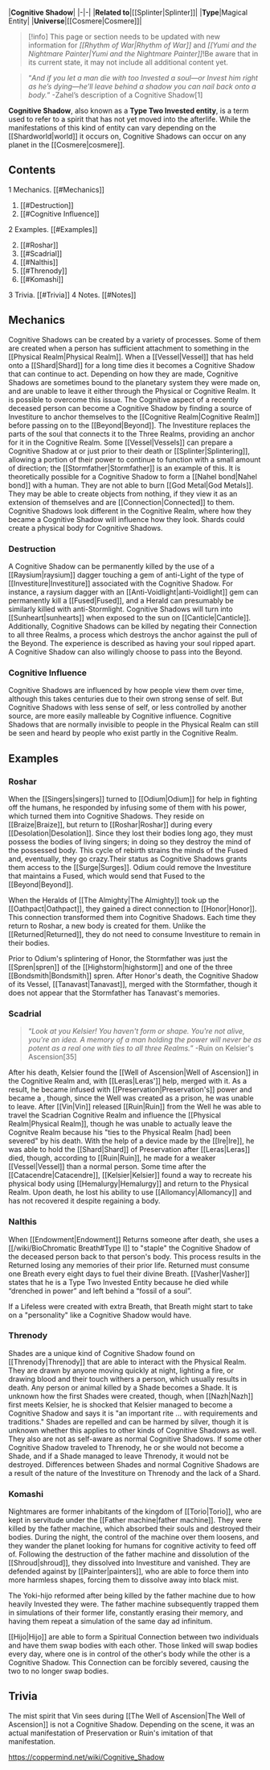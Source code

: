 |**Cognitive Shadow**|
|-|-|
|**Related to**|[[Splinter\|Splinter]]|
|**Type**|Magical Entity|
|**Universe**|[[Cosmere\|Cosmere]]|

> [!info] This page or section needs to be updated with new information for *[[Rhythm of War\|Rhythm of War]]* and *[[Yumi and the Nightmare Painter\|Yumi and the Nightmare Painter]]*!Be aware that in its current state, it may not include all additional content yet.

>“*And if you let a man die with too Invested a soul—or Invest him right as he’s dying—he’ll leave behind a shadow you can nail back onto a body.*”
\-Zahel’s description of a Cognitive Shadow[1]


**Cognitive Shadow**, also known as a **Type Two Invested entity**, is a term used to refer to a spirit that has not yet moved into the afterlife. While the manifestations of this kind of entity can vary depending on the [[Shardworld\|world]] it occurs on, Cognitive Shadows can occur on any planet in the [[Cosmere\|cosmere]].

## Contents

1 Mechanics. [[#Mechanics]] 

1. [[#Destruction]] 
1. [[#Cognitive Influence]] 


2 Examples. [[#Examples]] 

2. [[#Roshar]] 
2. [[#Scadrial]] 
2. [[#Nalthis]] 
2. [[#Threnody]] 
2. [[#Komashi]] 


3 Trivia. [[#Trivia]] 
4 Notes. [[#Notes]] 


## Mechanics
Cognitive Shadows can be created by a variety of processes. Some of them are created when a person has sufficient attachment to something in the [[Physical Realm\|Physical Realm]]. When a [[Vessel\|Vessel]] that has held onto a [[Shard\|Shard]] for a long time dies it becomes a Cognitive Shadow that can continue to act. Depending on how they are made, Cognitive Shadows are sometimes bound to the planetary system they were made on, and are unable to leave it either through the Physical or Cognitive Realm. It is possible to overcome this issue.
The Cognitive aspect of a recently deceased person can become a Cognitive Shadow by finding a source of Investiture to anchor themselves to the [[Cognitive Realm\|Cognitive Realm]] before passing on to the [[Beyond\|Beyond]]. The Investiture replaces the parts of the soul that connects it to the Three Realms, providing an anchor for it in the Cognitive Realm. Some [[Vessel\|Vessels]] can prepare a Cognitive Shadow at or just prior to their death or [[Splinter\|Splintering]], allowing a portion of their power to continue to function with a small amount of direction; the [[Stormfather\|Stormfather]] is an example of this.
It is theoretically possible for a Cognitive Shadow to form a [[Nahel bond\|Nahel bond]] with a human. They are not able to burn [[God Metal\|God Metals]]. They may be able to create objects from nothing, if they view it as an extension of themselves and are [[Connection\|Connected]] to them.
Cognitive Shadows look different in the Cognitive Realm, where how they became a Cognitive Shadow will influence how they look. Shards could create a physical body for Cognitive Shadows.

### Destruction
A Cognitive Shadow can be permanently killed by the use of a [[Raysium\|raysium]] dagger touching a gem of anti-Light of the type of [[Investiture\|Investiture]] associated with the Cognitive Shadow. For instance, a raysium dagger with an [[Anti-Voidlight\|anti-Voidlight]] gem can permanently kill a [[Fused\|Fused]], and a Herald can presumably be similarly killed with anti-Stormlight. Cognitive Shadows will turn into [[Sunheart\|sunhearts]] when exposed to the sun on [[Canticle\|Canticle]].
Additionally, Cognitive Shadows can be killed by negating their Connection to all three Realms, a process which destroys the anchor against the pull of the Beyond. The experience is described as having your soul ripped apart.
A Cognitive Shadow can also willingly choose to pass into the Beyond.

### Cognitive Influence
Cognitive Shadows are influenced by how people view them over time, although this takes centuries due to their own strong sense of self. But Cognitive Shadows with less sense of self, or less controlled by another source, are more easily malleable by Cognitive influence. Cognitive Shadows that are normally invisible to people in the Physical Realm can still be seen and heard by people who exist partly in the Cognitive Realm.

## Examples
### Roshar

When the [[Singers\|singers]] turned to [[Odium\|Odium]] for help in fighting off the humans, he responded by infusing some of them with his power, which turned them into Cognitive Shadows. They reside on [[Braize\|Braize]], but return to [[Roshar\|Roshar]] during every [[Desolation\|Desolation]]. Since they lost their bodies long ago, they must possess the bodies of living singers; in doing so they destroy the mind of the possessed body. This cycle of rebirth strains the minds of the Fused and, eventually, they go crazy.Their status as Cognitive Shadows grants them access to the [[Surge\|Surges]]. Odium could remove the Investiture that maintains a Fused, which would send that Fused to the [[Beyond\|Beyond]].


When the Heralds of [[The Almighty\|The Almighty]] took up the [[Oathpact\|Oathpact]], they gained a direct connection to [[Honor\|Honor]]. This connection transformed them into Cognitive Shadows. Each time they return to Roshar, a new body is created for them. Unlike the [[Returned\|Returned]], they do not need to consume Investiture to remain in their bodies.


Prior to Odium's splintering of Honor, the Stormfather was just the [[Spren\|spren]] of the [[Highstorm\|highstorm]] and one of the three [[Bondsmith\|Bondsmith]] spren. After Honor's death, the Cognitive Shadow of its Vessel, [[Tanavast\|Tanavast]], merged with the Stormfather, though it does not appear that the Stormfather has Tanavast's memories.

### Scadrial

>“*Look at you Kelsier! You haven't form or shape. You're not alive, you're an *idea*. A *memory* of a man holding the power will never be as potent as a real one with ties to all three Realms.*”
\-Ruin on Kelsier's Ascension[35]

After his death, Kelsier found the [[Well of Ascension\|Well of Ascension]] in the Cognitive Realm and, with [[Leras\|Leras']] help, merged with it. As a result, he became infused with [[Preservation\|Preservation's]] power and became a , though, since the Well was created as a prison, he was unable to leave. After [[Vin\|Vin]] released [[Ruin\|Ruin]] from the Well he was able to travel the Scadrian Cognitive Realm and influence the [[Physical Realm\|Physical Realm]], though he was unable to actually leave the Cognitve Realm because his "ties to the Physical Realm [had] been severed" by his death. With the help of a device made by the [[Ire\|Ire]], he was able to hold the [[Shard\|Shard]] of Preservation after [[Leras\|Leras]] died, though, according to [[Ruin\|Ruin]], he made for a weaker [[Vessel\|Vessel]] than a normal person. Some time after the [[Catacendre\|Catacendre]], [[Kelsier\|Kelsier]] found a way to recreate his physical body using [[Hemalurgy\|Hemalurgy]] and return to the Physical Realm. Upon death, he lost his ability to use [[Allomancy\|Allomancy]] and has not recovered it despite regaining a body.

### Nalthis

When [[Endowment\|Endowment]] Returns someone after death, she uses a [[/wiki/BioChromatic Breath#Type I]] to "staple" the Cognitive Shadow of the deceased person back to that person's body. This process results in the Returned losing any memories of their prior life. Returned must consume one Breath every eight days to fuel their divine Breath. [[Vasher\|Vasher]] states that he is a Type Two Invested Entity because he died while “drenched in power” and left behind a “fossil of a soul”.


If a Lifeless were created with extra Breath, that Breath might start to take on a "personality" like a Cognitive Shadow would have.

### Threnody

Shades are a unique kind of Cognitive Shadow found on [[Threnody\|Threnody]] that are able to interact with the Physical Realm. They are drawn by anyone moving quickly at night, lighting a fire, or drawing blood and their touch withers a person, which usually results in death. Any person or animal killed by a Shade becomes a Shade. It is unknown how the first Shades were created, though, when [[Nazh\|Nazh]] first meets Kelsier, he is shocked that Kelsier managed to become a Cognitive Shadow and says it is "an important rite ... with requirements and traditions." Shades are repelled and can be harmed by silver, though it is unknown whether this applies to other kinds of Cognitive Shadows as well. They also are not as self-aware as normal Cognitive Shadows. If some other Cognitive Shadow traveled to Threnody, he or she would not become a Shade, and if a Shade managed to leave Threnody, it would not be destroyed. Differences between Shades and normal Cognitive Shadows are a result of the nature of the Investiture on Threnody and the lack of a Shard.

### Komashi

Nightmares are former inhabitants of the kingdom of [[Torio\|Torio]], who are kept in servitude under the [[Father machine\|father machine]]. They were killed by the father machine, which absorbed their souls and destroyed their bodies. During the night, the control of the machine over them loosens, and they wander the planet looking for humans for cognitive activity to feed off of. Following the destruction of the father machine and dissolution of the [[Shroud\|shroud]], they dissolved into Investiture and vanished.
They are defended against by [[Painter\|painters]], who are able to force them into more harmless shapes, forcing them to dissolve away into black mist.


The Yoki-hijo reformed after being killed by the father machine due to how heavily Invested they were. The father machine subsequently trapped them in simulations of their former life, constantly erasing their memory, and having them repeat a simulation of the same day ad infinitum.


[[Hijo\|Hijo]] are able to form a Spiritual Connection between two individuals and have them swap bodies with each other. Those linked will swap bodies every day, where one is in control of the other's body while the other is a Cognitive Shadow. This Connection can be forcibly severed, causing the two to no longer swap bodies.

## Trivia
The mist spirit that Vin sees during [[The Well of Ascension\|The Well of Ascension]] is not a Cognitive Shadow. Depending on the scene, it was an actual manifestation of Preservation or Ruin's imitation of that manifestation.


https://coppermind.net/wiki/Cognitive_Shadow